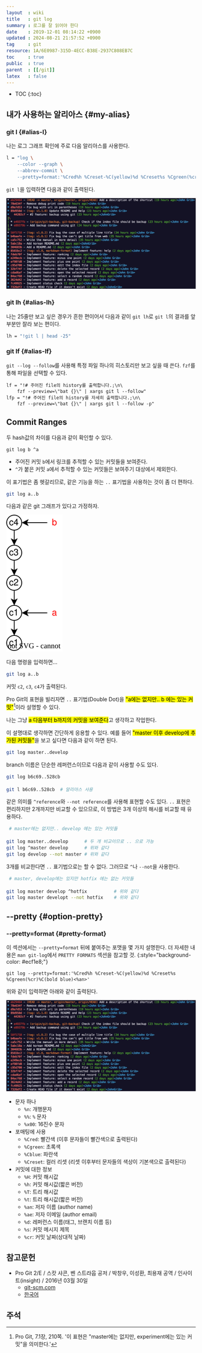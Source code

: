 ```yaml
---
layout  : wiki
title   : git log
summary : 로그를 잘 읽어야 한다
date    : 2019-12-01 08:14:22 +0900
updated : 2024-08-21 21:57:52 +0900
tag     : git
resource: 1A/6E0987-315D-4ECC-B38E-2937C808EB7C
toc     : true
public  : true
parent  : [[/git]]
latex   : false
---
```

* TOC
{:toc}

## 내가 사용하는 알리아스 {#my-alias}

### git l {#alias-l}

나는 로그 그래프 확인에 주로 다음 알리아스를 사용한다.

```sh
l = "log \
    --color --graph \
    --abbrev-commit \
    --pretty=format:'%Cred%h %Creset-%C(yellow)%d %Creset%s %Cgreen(%cr)%C(bold blue)<%an>'"
```

`git l`을 입력하면 다음과 같이 출력된다.

![]( /resource/1A/6E0987-315D-4ECC-B38E-2937C808EB7C/69907636-866a3000-141b-11ea-8b50-732c038279a3.png )

### git lh {#alias-lh}

나는 25줄만 보고 싶은 경우가 흔한 편이어서 다음과 같이 `git lh`로 `git l`의 결과를 앞부분만 잘라 보는 편이다.

```sh
lh = "!git l | head -25"
```

### git lf {#alias-lf}

`git --log --follow`를 사용해 특정 파일 하나의 히스토리만 보고 싶을 때 쓴다. `fzf`를 통해 파일을 선택할 수 있다.

```
lf = "!# 주어진 file의 history를 출력합니다.;\n\
    fzf --preview=\"bat {}\" | xargs git l --follow"
lfp = "!# 주어진 file의 history를 자세히 출력합니다.;\n\
    fzf --preview=\"bat {}\" | xargs git l --follow -p"
```

## Commit Ranges

두 hash값의 차이를 다음과 같이 확인할 수 있다.

```
git log b ^a
```

- 주어진 커밋 `b`에서 링크를 추적할 수 있는 커밋들을 보여준다.
- `^`가 붙은 커밋 `a`에서 추적할 수 있는 커밋들은 보여주기 대상에서 제외한다.

이 표기법은 좀 헷갈리므로, 같은 기능을 하는 `..` 표기법을 사용하는 것이 좀 더 편하다.

```bash
git log a..b
```

다음과 같은 git 그래프가 있다고 가정하자.

![]( /resource/1A/6E0987-315D-4ECC-B38E-2937C808EB7C/git-log-b-to-a.svg )

다음 명령을 입력하면...

```bash
git log a..b
```

커밋 `c2`, `c3`, `c4`가 출력된다.


Pro Git의 표현을 빌리자면 `..` 표기법(Double Dot)을 <mark>"a에는 없지만.. b 에는 있는 커밋"</mark>[^pro-git-210]이라 설명할 수 있다.

나는 그냥 <mark>a 다음부터 b까지의 커밋을 보여준다</mark>고 생각하고 작업한다.

이 설명대로 생각하면 간단하게 응용할 수 있다.
예를 들어 <mark>"master 이후 develop에 추가된 커밋들"</mark>을 보고 싶다면 다음과 같이 하면 된다.

```bash
git log master..develop
```

branch 이름은 단순한 레퍼런스이므로 다음과 같이 사용할 수도 있다.

```bash
git log b6c69..528cb

git l b6c69..528cb  # 알리아스 사용
```

같은 의미를 `^reference`와 `--not reference`를 사용해 표현할 수도 있다.
`..` 표현은 편리하지만 2개까지만 비교할 수 있으므로, 이 방법은 3개 이상의 해시를 비교할 때 유용하다.

```bash
 # master에는 없지만.. develop 에는 있는 커밋들

git log master..develop      # 두 개 비교이므로 .. 으로 가능
git log ^master develop      # 위와 같다
git log develop --not master # 위와 같다
```

3개를 비교한다면 `..` 표기법으로는 할 수 없다. 그러므로 `^`나 `--not`을 사용한다.

```bash
 # master, develop에는 있지만 hotfix 에는 없는 커밋들

git log master develop ^hotfix          # 위와 같다
git log master developt --not hotfix    # 위와 같다
```

## \--pretty {#option-pretty}

### \--pretty=format {#pretty-format}

>
이 섹션에서는 `--pretty=format` 뒤에 붙여주는 포맷을 몇 가지 설명한다.
더 자세한 내용은 `man git-log`에서 `PRETTY FORMATS` 섹션을 참고할 것.
{:style="background-color: #ecf1e8;"}

```
git log --pretty=format:'%Cred%h %Creset-%C(yellow)%d %Creset%s %Cgreen(%cr)%C(bold blue)<%an>'
```

위와 같이 입력하면 아래와 같이 출력된다.

![]( /resource/1A/6E0987-315D-4ECC-B38E-2937C808EB7C/69907636-866a3000-141b-11ea-8b50-732c038279a3.png )

- 문자 하나
    - `%n`: 개행문자
    - `%%`: `%` 문자
    - `%x00`: 16진수 문자
- 포매팅에 사용
    - `%Cred`: 빨간색 (이후 문자들이 빨간색으로 출력된다)
    - `%Cgreen`: 초록색
    - `%Cblue`: 파란색
    - `%Creset`: 컬러 리셋 (리셋 이후부터 문자들의 색상이 기본색으로 출력된다)
- 커밋에 대한 정보
    - `%H`: 커밋 해시값
    - `%h`: 커밋 해시값(짧은 버전)
    - `%T`: 트리 해시값
    - `%t`: 트리 해시값(짧은 버전)
    - `%an`: 저자 이름 (author name)
    - `%ae`: 저자 이메일 (author email)
    - `%d`: 레퍼런스 이름(태그, 브랜치 이름 등)
    - `%s`: 커밋 메시지 제목
    - `%cr`: 커밋 날짜(상대적 날짜)

## 참고문헌

- Pro Git 2/E / 스캇 샤콘, 벤 스트라웁 공저 / 박창우, 이성환, 최용재 공역 / 인사이트(insight) / 2016년 03월 30일
    - [git-scm.com]( https://git-scm.com/book/en/v2/Git-Tools-Revision-Selection#_double_dot )
    - [한국어]( https://git-scm.com/book/ko/v2/Git-%EB%8F%84%EA%B5%AC-%EB%A6%AC%EB%B9%84%EC%A0%84-%EC%A1%B0%ED%9A%8C%ED%95%98%EA%B8%B0#_double_dot )

## 주석

[^pro-git-210]: Pro Git, 7.1장, 210쪽. '이 표현은 "master에는 없지만, experiment에는 있는 커밋"을 의미한다.'


